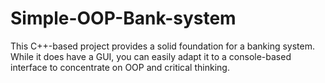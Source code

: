 # Simple-OOP-Bank-system
This C++-based project provides a solid foundation for a banking system. While it does have a GUI, you can easily adapt it to a console-based interface to concentrate on OOP and critical thinking.
